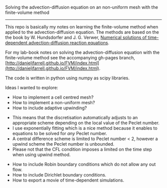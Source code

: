 Solving the advection-diffusion equation on an non-uniform mesh with the finite-volume method
*********************************************************************************************

This repo is basically my notes on learning the finite-volume method when applied to the advection-diffusion equation. The methods are based on the the book by W. Hundsdorfer and J. G. Verwer, [Numerical solutions of time-dependent advection-diffusion reaction equations](http://books.google.co.uk/books?isbn=3540034404).

For my lab-book notes on solving the advection-diffusion equation with the finite-volume method see the accompanying gh-pages branch, [http://danieljfarrell.github.io/FVM/index.html](http://danieljfarrell.github.io/FVM/index.html).

The code is written in python using numpy as scipy libraries.

Ideas I wanted to explore:

 * How to implement a cell centred mesh?
 * How to implement a non-uniform mesh?
 * How to include adaptive upwinding?
  - This means that the discretisation automatically adjusts to an appropriate scheme depending on the local value of the Peclet number.
  - I use exponentially fitting which is a nice method because it enables to equations to be solved for *any* Peclet number.
  - A central difference scheme is limited to Peclet number < 2, however a upwind scheme the Peclet number is unbounded.
  - Please not that the CFL condition imposes a limited on the time step when using upwind method.
 * How to include Robin boundary conditions which do not allow any out flow.
 * How to include Dirichlet boundary conditions.
 * How to export a movie of time-dependent simulations.
 
 
  
  
  